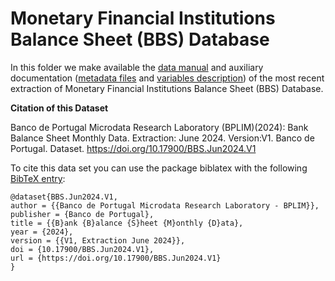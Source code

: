 # Monetary Financial Institutions Balance Sheet (BBS) Database

In this folder we make available the [data manual](https://github.com/BPLIM/Manuals/blob/master/Data/BBS/JUN24/manual_BBS_Jun2024.pdf) and auxiliary documentation ([metadata files](https://github.com/BPLIM/Manuals/blob/master/Data/BBS/JUN24/aux_files/metafiles) and [variables description](https://github.com/BPLIM/Manuals/blob/master/Data/BBS/JUN24/aux_files/variables_description)) of the most recent extraction of Monetary Financial Institutions Balance Sheet (BBS) Database.

**Citation of this Dataset**

Banco de Portugal Microdata Research Laboratory (BPLIM)(2024): Bank Balance Sheet Monthly Data. Extraction: June 2024. Version:V1. Banco de Portugal. Dataset. https://doi.org/10.17900/BBS.Jun2024.V1


To cite this data set you can use the package biblatex with the following [BibTeX entry](https://github.com/BPLIM/Manuals/blob/master/Data/BBS/JUN24/aux_files/bibtex/BBS.bib):

```
@dataset{BBS.Jun2024.V1,
author = {{Banco de Portugal Microdata Research Laboratory - BPLIM}},
publisher = {Banco de Portugal},
title = {{B}ank {B}alance {S}heet {M}onthly {D}ata},
year = {2024},
version = {{V1, Extraction June 2024}},
doi = {10.17900/BBS.Jun2024.V1},
url = {https://doi.org/10.17900/BBS.Jun2024.V1}
}
```
